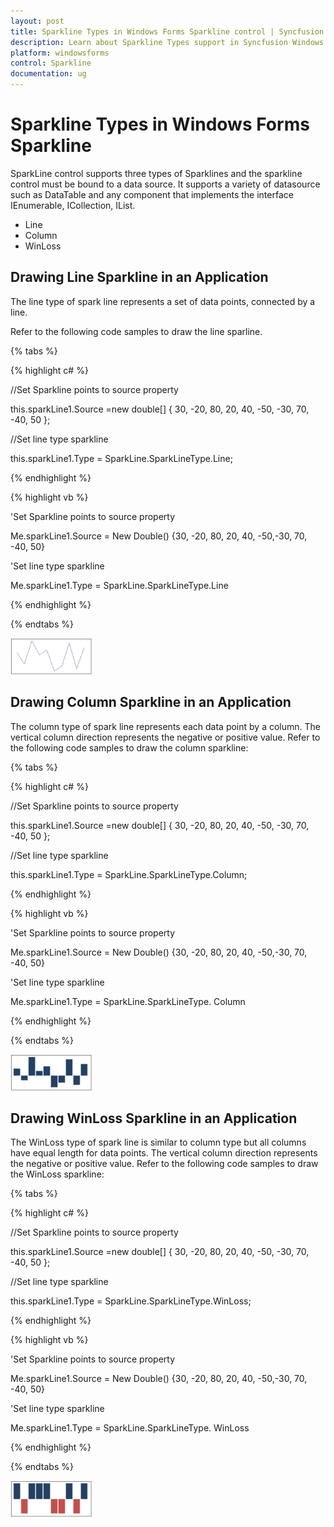 ```yaml
---
layout: post
title: Sparkline Types in Windows Forms Sparkline control | Syncfusion
description: Learn about Sparkline Types support in Syncfusion Windows Forms Sparkline control and more details.
platform: windowsforms
control: Sparkline
documentation: ug
---
```


# Sparkline Types in Windows Forms Sparkline

SparkLine control supports three types of Sparklines and the sparkline control must be bound to a data source. It supports a variety of datasource such as DataTable and any component that implements the interface IEnumerable, ICollection, IList. 

* Line
* Column
* WinLoss 

## Drawing Line Sparkline in an Application

The line type of spark line represents a set of data points, connected by a line. 

Refer to the following code samples to draw  the line sparline.

{% tabs %}  

{% highlight c# %}

//Set Sparkline points to source property

this.sparkLine1.Source =new double[] { 30, -20, 80, 20, 40, -50, -30, 70,    -40, 50 };

//Set line type sparkline

this.sparkLine1.Type = SparkLine.SparkLineType.Line;

{% endhighlight %}

{% highlight vb %}

'Set Sparkline points to source property

Me.sparkLine1.Source = New Double() {30, -20, 80, 20, 40, -50,-30, 70, -40, 50}

'Set line type sparkline

Me.sparkLine1.Type = SparkLine.SparkLineType.Line

{% endhighlight %}

{% endtabs %}

![Line](SparklineTypes_images/Line.png)

## Drawing Column Sparkline in an Application

The column type of spark line represents each data point by a column. The vertical column direction represents the negative or positive value.
Refer to the following code samples to draw the column sparkline:

{% tabs %}

{% highlight c# %}

//Set Sparkline points to source property

this.sparkLine1.Source =new double[] { 30, -20, 80, 20, 40, -50, -30, 70,    -40, 50 };

//Set line type sparkline

this.sparkLine1.Type = SparkLine.SparkLineType.Column;

{% endhighlight %}

{% highlight vb %}

'Set Sparkline points to source property

Me.sparkLine1.Source = New Double() {30, -20, 80, 20, 40, -50,-30, 70, -40, 50}

'Set line type sparkline

Me.sparkLine1.Type = SparkLine.SparkLineType. Column

{% endhighlight %}

{% endtabs %}

![Column](SparklineTypes_images/Column.png)

## Drawing WinLoss Sparkline in an Application

The WinLoss type of spark line is similar to column type but all columns have equal length for data points.   The vertical column direction represents the negative or positive value.
Refer to the following code samples to draw the WinLoss sparkline:

{% tabs %}

{% highlight c# %}

//Set Sparkline points to source property

this.sparkLine1.Source =new double[] { 30, -20, 80, 20, 40, -50, -30, 70,    -40, 50 };

//Set line type sparkline

this.sparkLine1.Type = SparkLine.SparkLineType.WinLoss;

{% endhighlight %}

{% highlight vb %}

'Set Sparkline points to source property

Me.sparkLine1.Source = New Double() {30, -20, 80, 20, 40, -50,-30, 70, -40, 50}

'Set line type sparkline

Me.sparkLine1.Type = SparkLine.SparkLineType. WinLoss

{% endhighlight %}

{% endtabs %}

![Winloss](SparklineTypes_images/Winloss.png)
